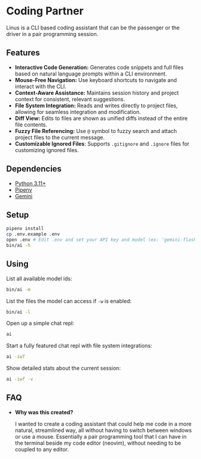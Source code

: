 # Coding Partner

Linus is a CLI based coding assistant that can be the passenger or the driver in a pair programming session.

## Features

*   **Interactive Code Generation:**  Generates code snippets and full files based on natural language prompts within a CLI environment.
*   **Mouse-Free Navigation:**  Use keyboard shortcuts to navigate and interact with the CLI.
*   **Context-Aware Assistance:**  Maintains session history and project context for consistent, relevant suggestions.
*   **File System Integration:**  Reads and writes directly to project files, allowing for seamless integration and modification.
*   **Diff View:** Edits to files are shown as unified diffs instead of the entire file contents.
*   **Fuzzy File Referencing:** Use `@` symbol to fuzzy search and attach project files to the current message.
*   **Customizable Ignored Files**: Supports `.gitignore` and `.ignore` files for customizing ignored files.

## Dependencies

*   [Python 3.11+](https://www.python.org/downloads/)
*   [Pipenv](https://pypi.org/project/pipenv/)
*   [Gemini](https://aistudio.google.com/app/apikey)

## Setup

```sh
pipenv install
cp .env.example .env
open .env # Edit .env and set your API key and model (ex: 'gemini-flash-2.0')
bin/ai -h
```

## Using

List all available model ids:

```sh
bin/ai -m
```

List the files the model can access if `-w` is enabled:

```sh
bin/ai -l
```

Open up a simple chat repl:

```sh
ai
```

Start a fully featured chat repl with file system integrations:

```sh
ai -iwf
```

Show detailed stats about the current session:

```sh
ai -iwf -v
```

## FAQ

*   **Why was this created?**

    I wanted to create a coding assistant that could help me code in a more natural, streamlined way,
    all without having to switch between windows or use a mouse. Essentially a pair programming tool
    that I can have in the terminal beside my code editor (neovim), without needing to be coupled to any editor.
